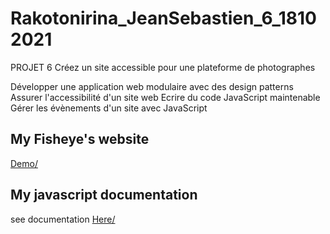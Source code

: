 # Rakotonirina_JeanSebastien_6_18102021

PROJET 6 Créez un site accessible pour une plateforme de photographes

Développer une application web modulaire avec des design patterns
Assurer l'accessibilité d'un site web
Ecrire du code JavaScript maintenable
Gérer les évènements d'un site avec JavaScript

## My Fisheye's website
<a target="_blank" href="https://jsr029.github.io/Rakotonirina_JeanSebastien_6_18102021">Demo/</a>

## My javascript documentation
see documentation 
<a target="_blank" href="https://jsr029.github.io/Rakotonirina_JeanSebastien_6_18102021/plan.pdf">Here/</a>
